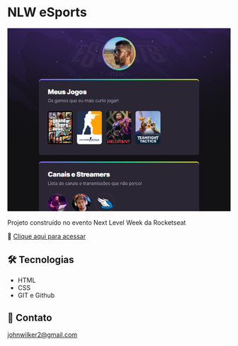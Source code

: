# NLW eSports

![preview](./.github/preview.png)

Projeto construído no evento Next Level Week da Rocketseat

🔗 [Clique aqui para acessar](https://johnwilker.github.io/NLWeSports)

## 🛠️ Tecnologias

- HTML
- CSS
- GIT e Github

## 💛 Contato

johnwilker2@gmail.com